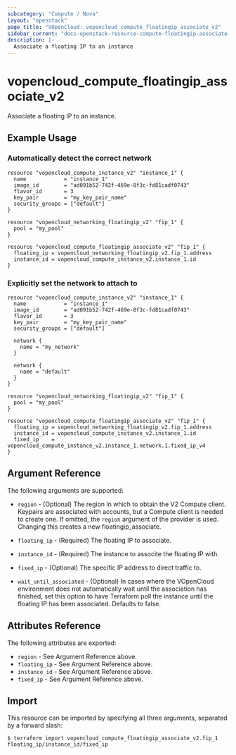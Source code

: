 ```yaml
---
subcategory: "Compute / Nova"
layout: "openstack"
page_title: "VOpenCloud: vopencloud_compute_floatingip_associate_v2"
sidebar_current: "docs-openstack-resource-compute-floatingip-associate-v2"
description: |-
  Associate a floating IP to an instance
---
```


# vopencloud\_compute\_floatingip\_associate\_v2

Associate a floating IP to an instance.

## Example Usage

### Automatically detect the correct network

```hcl
resource "vopencloud_compute_instance_v2" "instance_1" {
  name            = "instance_1"
  image_id        = "ad091b52-742f-469e-8f3c-fd81cadf0743"
  flavor_id       = 3
  key_pair        = "my_key_pair_name"
  security_groups = ["default"]
}

resource "vopencloud_networking_floatingip_v2" "fip_1" {
  pool = "my_pool"
}

resource "vopencloud_compute_floatingip_associate_v2" "fip_1" {
  floating_ip = vopencloud_networking_floatingip_v2.fip_1.address
  instance_id = vopencloud_compute_instance_v2.instance_1.id
}
```

### Explicitly set the network to attach to

```hcl
resource "vopencloud_compute_instance_v2" "instance_1" {
  name            = "instance_1"
  image_id        = "ad091b52-742f-469e-8f3c-fd81cadf0743"
  flavor_id       = 3
  key_pair        = "my_key_pair_name"
  security_groups = ["default"]

  network {
    name = "my_network"
  }

  network {
    name = "default"
  }
}

resource "vopencloud_networking_floatingip_v2" "fip_1" {
  pool = "my_pool"
}

resource "vopencloud_compute_floatingip_associate_v2" "fip_1" {
  floating_ip = vopencloud_networking_floatingip_v2.fip_1.address
  instance_id = vopencloud_compute_instance_v2.instance_1.id
  fixed_ip    = vopencloud_compute_instance_v2.instance_1.network.1.fixed_ip_v4
}
```

## Argument Reference

The following arguments are supported:

* `region` - (Optional) The region in which to obtain the V2 Compute client.
    Keypairs are associated with accounts, but a Compute client is needed to
    create one. If omitted, the `region` argument of the provider is used.
    Changing this creates a new floatingip_associate.

* `floating_ip` - (Required) The floating IP to associate.

* `instance_id` - (Required) The instance to associte the floating IP with.

* `fixed_ip` - (Optional) The specific IP address to direct traffic to.

* `wait_until_associated` - (Optional) In cases where the VOpenCloud environment
    does not automatically wait until the association has finished, set this
    option to have Terraform poll the instance until the floating IP has been
    associated. Defaults to false.

## Attributes Reference

The following attributes are exported:

* `region` - See Argument Reference above.
* `floating_ip` - See Argument Reference above.
* `instance_id` - See Argument Reference above.
* `fixed_ip` - See Argument Reference above.

## Import

This resource can be imported by specifying all three arguments, separated
by a forward slash:

```
$ terraform import vopencloud_compute_floatingip_associate_v2.fip_1 floating_ip/instance_id/fixed_ip
```
